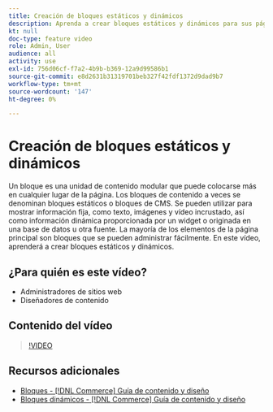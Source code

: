 ```yaml
---
title: Creación de bloques estáticos y dinámicos
description: Aprenda a crear bloques estáticos y dinámicos para sus páginas de tienda.
kt: null
doc-type: feature video
role: Admin, User
audience: all
activity: use
exl-id: 756d06cf-f7a2-4b9b-b369-12a9d99586b1
source-git-commit: e8d2631b31319701beb327f42fdf1372d9dad9b7
workflow-type: tm+mt
source-wordcount: '147'
ht-degree: 0%

---
```


# Creación de bloques estáticos y dinámicos

Un bloque es una unidad de contenido modular que puede colocarse más en cualquier lugar de la página. Los bloques de contenido a veces se denominan bloques estáticos o bloques de CMS. Se pueden utilizar para mostrar información fija, como texto, imágenes y vídeo incrustado, así como información dinámica proporcionada por un widget o originada en una base de datos u otra fuente. La mayoría de los elementos de la página principal son bloques que se pueden administrar fácilmente. En este vídeo, aprenderá a crear bloques estáticos y dinámicos.

## ¿Para quién es este vídeo?

- Administradores de sitios web
- Diseñadores de contenido

## Contenido del vídeo

>[!VIDEO](https://video.tv.adobe.com/v/343783?quality=12&learn=on)

## Recursos adicionales

- [Bloques - [!DNL Commerce] Guía de contenido y diseño](https://experienceleague.adobe.com/docs/commerce-admin/content-design/elements/blocks/blocks.html)
- [Bloques dinámicos - [!DNL Commerce] Guía de contenido y diseño](https://experienceleague.adobe.com/docs/commerce-admin/content-design/elements/dynamic-blocks/dynamic-blocks.html)
